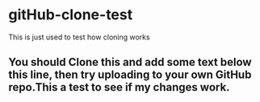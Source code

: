# gitHub-clone-test
This is just used to test how cloning works

## You should Clone this and add some text below this line, then try uploading to your own GitHub repo.This a test to see if my changes work.